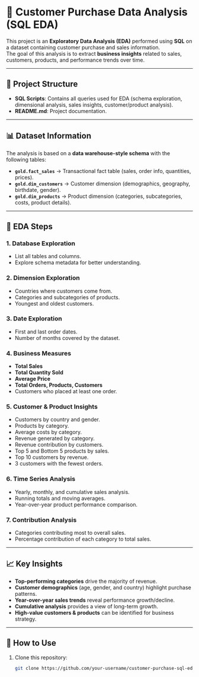 # 🛒 Customer Purchase Data Analysis (SQL EDA)

This project is an **Exploratory Data Analysis (EDA)** performed using **SQL** on a dataset containing customer purchase and sales information.  
The goal of this analysis is to extract **business insights** related to sales, customers, products, and performance trends over time.

---

## 📂 Project Structure
- **SQL Scripts**: Contains all queries used for EDA (schema exploration, dimensional analysis, sales insights, customer/product analysis).
- **README.md**: Project documentation.

---

## 📊 Dataset Information
The analysis is based on a **data warehouse-style schema** with the following tables:

- **`gold.fact_sales`** → Transactional fact table (sales, order info, quantities, prices).  
- **`gold.dim_customers`** → Customer dimension (demographics, geography, birthdate, gender).  
- **`gold.dim_products`** → Product dimension (categories, subcategories, costs, product details).  

---

## 🔎 EDA Steps

### 1. Database Exploration
- List all tables and columns.
- Explore schema metadata for better understanding.

### 2. Dimension Exploration
- Countries where customers come from.  
- Categories and subcategories of products.  
- Youngest and oldest customers.  

### 3. Date Exploration
- First and last order dates.  
- Number of months covered by the dataset.  

### 4. Business Measures
- **Total Sales**  
- **Total Quantity Sold**  
- **Average Price**  
- **Total Orders, Products, Customers**  
- Customers who placed at least one order.  

### 5. Customer & Product Insights
- Customers by country and gender.  
- Products by category.  
- Average costs by category.  
- Revenue generated by category.  
- Revenue contribution by customers.  
- Top 5 and Bottom 5 products by sales.  
- Top 10 customers by revenue.  
- 3 customers with the fewest orders.  

### 6. Time Series Analysis
- Yearly, monthly, and cumulative sales analysis.  
- Running totals and moving averages.  
- Year-over-year product performance comparison.  

### 7. Contribution Analysis
- Categories contributing most to overall sales.  
- Percentage contribution of each category to total sales.  

---

## 📈 Key Insights
- **Top-performing categories** drive the majority of revenue.  
- **Customer demographics** (age, gender, and country) highlight purchase patterns.  
- **Year-over-year sales trends** reveal performance growth/decline.  
- **Cumulative analysis** provides a view of long-term growth.  
- **High-value customers & products** can be identified for business strategy.  

---

## 🚀 How to Use
1. Clone this repository:
   ```bash
   git clone https://github.com/your-username/customer-purchase-sql-eda.git

